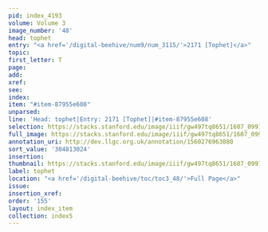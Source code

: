 ```yaml
---
pid: index_4193
volume: Volume 3
image_number: '48'
head: tophet
entry: "<a href='/digital-beehive/num9/num_3115/'>2171 [Tophet]</a>"
topic:
first_letter: T
page:
add:
xref:
see:
index:
item: "#item-87955e608"
unparsed:
line: 'Head: tophet|Entry: 2171 [Tophet]|#item-87955e608'
selection: https://stacks.stanford.edu/image/iiif/gw497tq8651/1607_0991/462,3024,514,122/full/0/default.jpg
full_image: https://stacks.stanford.edu/image/iiif/gw497tq8651/1607_0991/full/full/0/default.jpg
annotation_uri: http://dev.llgc.org.uk/annotation/1560276963080
sort_value: '304813024'
insertion:
thumbnail: https://stacks.stanford.edu/image/iiif/gw497tq8651/1607_0991/462,3024,514,122/150,/0/default.jpg
label: tophet
location: "<a href='/digital-beehive/toc/toc3_48/'>Full Page</a>"
issue:
insertion_xref:
order: '155'
layout: index_item
collection: index5
---
```

